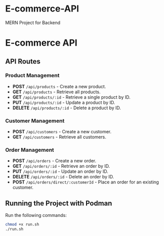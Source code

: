 # E-commerce-API
MERN Project for Backend
# E-commerce API

## API Routes

### Product Management

- **POST** `/api/products` - Create a new product.
- **GET** `/api/products` - Retrieve all products.
- **GET** `/api/products/:id` - Retrieve a single product by ID.
- **PUT** `/api/products/:id` - Update a product by ID.
- **DELETE** `/api/products/:id` - Delete a product by ID.

### Customer Management

- **POST** `/api/customers` - Create a new customer.
- **GET** `/api/customers` - Retrieve all customers.

### Order Management

- **POST** `/api/orders` - Create a new order.
- **GET** `/api/orders/:id` - Retrieve an order by ID.
- **PUT** `/api/orders/:id` - Update an order by ID.
- **DELETE** `/api/orders/:id` - Delete an order by ID.
- **POST** `/api/orders/direct/:customerId` - Place an order for an existing customer.

## Running the Project with Podman

Run the following commands:

```bash
chmod +x run.sh
./run.sh
```
